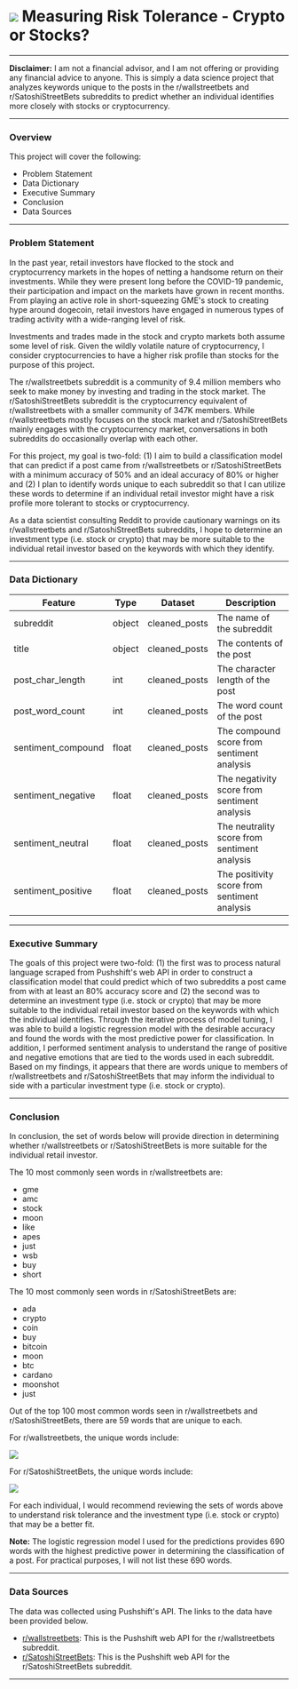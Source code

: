 # ![](https://ga-dash.s3.amazonaws.com/production/assets/logo-9f88ae6c9c3871690e33280fcf557f33.png) Measuring Risk Tolerance - Crypto or Stocks?

---

**Disclaimer:** I am not a financial advisor, and I am not offering or providing any financial advice to anyone. This is simply a data science project that analyzes keywords unique to the posts in the r/wallstreetbets and r/SatoshiStreetBets subreddits to predict whether an individual identifies more closely with stocks or cryptocurrency.

---

### Overview

This project will cover the following:
- Problem Statement
- Data Dictionary
- Executive Summary
- Conclusion
- Data Sources

---

### Problem Statement

In the past year, retail investors have flocked to the stock and cryptocurrency markets in the hopes of netting a handsome return on their investments. While they were present long before the COVID-19 pandemic, their participation and impact on the markets have grown in recent months. From playing an active role in short-squeezing GME's stock to creating hype around dogecoin, retail investors have engaged in numerous types of trading activity with a wide-ranging level of risk.

Investments and trades made in the stock and crypto markets both assume some level of risk. Given the wildly volatile nature of cryptocurrency, I consider cryptocurrencies to have a higher risk profile than stocks for the purpose of this project.

The r/wallstreetbets subreddit is a community of 9.4 million members who seek to make money by investing and trading in the stock market. The r/SatoshiStreetBets subreddit is the cryptocurrency equivalent of r/wallstreetbets with a smaller community of 347K members. While r/wallstreetbets mostly focuses on the stock market and r/SatoshiStreetBets mainly engages with the cryptocurrency market, conversations in both subreddits do occasionally overlap with each other.

For this project, my goal is two-fold: (1) I aim to build a classification model that can predict if a post came from r/wallstreetbets or r/SatoshiStreetBets with a minimum accuracy of 50% and an ideal accuracy of 80% or higher and (2) I plan to identify words unique to each subreddit so that I can utilize these words to determine if an individual retail investor might have a risk profile more tolerant to stocks or cryptocurrency.

As a data scientist consulting Reddit to provide cautionary warnings on its r/wallstreetbets and r/SatoshiStreetBets subreddits, I hope to determine an investment type (i.e. stock or crypto) that may be more suitable to the individual retail investor based on the keywords with which they identify.

---

### Data Dictionary

|Feature|Type|Dataset|Description|
|---|---|---|---|
|subreddit|object|cleaned_posts|The name of the subreddit|
|title|object|cleaned_posts|The contents of the post|
|post_char_length|int|cleaned_posts|The character length of the post|
|post_word_count|int|cleaned_posts|The word count of the post|
|sentiment_compound|float|cleaned_posts|The compound score from sentiment analysis|
|sentiment_negative|float|cleaned_posts|The negativity score from sentiment analysis|
|sentiment_neutral|float|cleaned_posts|The neutrality score from sentiment analysis|
|sentiment_positive|float|cleaned_posts|The positivity score from sentiment analysis|

---

### Executive Summary

The goals of this project were two-fold: (1) the first was to process natural language scraped from Pushshift's web API in order to construct a classification model that could predict which of two subreddits a post came from with at least an 80% accuracy score and (2) the second was to determine an investment type (i.e. stock or crypto) that may be more suitable to the individual retail investor based on the keywords with which the individual identifies. Through the iterative process of model tuning, I was able to build a logistic regression model with the desirable accuracy and found the words with the most predictive power for classification. In addition, I performed sentiment analysis to understand the range of positive and negative emotions that are tied to the words used in each subreddit. Based on my findings, it appears that there are words unique to members of r/wallstreetbets and r/SatoshiStreetBets that may inform the individual to side with a particular investment type (i.e. stock or crypto).

---

### Conclusion

In conclusion, the set of words below will provide direction in determining whether r/wallstreetbets or r/SatoshiStreetBets is more suitable for the individual retail investor.

The 10 most commonly seen words in r/wallstreetbets are:
- gme
- amc
- stock
- moon
- like
- apes
- just
- wsb
- buy
- short

The 10 most commonly seen words in r/SatoshiStreetBets are:
- ada
- crypto
- coin
- buy
- bitcoin
- moon
- btc
- cardano
- moonshot
- just

Out of the top 100 most common words seen in r/wallstreetbets and r/SatoshiStreetBets, there are 59 words that are unique to each.

For r/wallstreetbets, the unique words include:

![](https://github.com/choiseun/risk-tolerance/blob/master/images/word_cloud_59_words_wsb.png)

For r/SatoshiStreetBets, the unique words include:

![](https://github.com/choiseun/risk-tolerance/blob/master/images/word_cloud_59_words_ssb.png)

For each individual, I would recommend reviewing the sets of words above to understand risk tolerance and the investment type (i.e. stock or crypto) that may be a better fit.

**Note:** The logistic regression model I used for the predictions provides 690 words with the highest predictive power in determining the classification of a post. For practical purposes, I will not list these 690 words.

---

### Data Sources

The data was collected using Pushshift's API. The links to the data have been provided below.

- [r/wallstreetbets](https://api.pushshift.io/reddit/search/submission?subreddit=wallstreetbets): This is the Pushshift web API for the r/wallstreetbets subreddit.
- [r/SatoshiStreetBets](https://api.pushshift.io/reddit/search/submission?subreddit=SatoshiStreetBets): This is the Pushshift web API for the r/SatoshiStreetBets subreddit.

---
